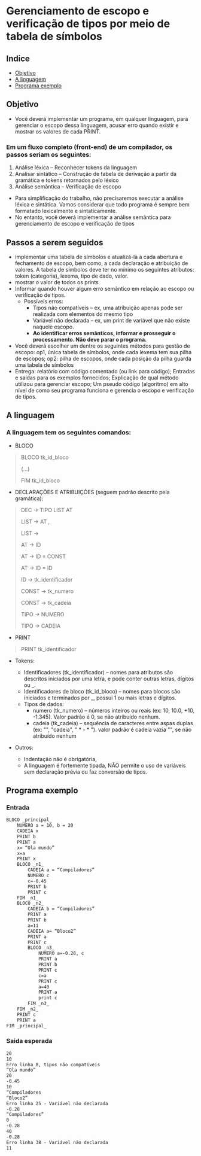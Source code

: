 # Gerenciamento de escopo e verificação de tipos por meio de tabela de símbolos

## Indice
- [Objetivo](#objetivo)
- [A linguagem](#a-linguagem)
- [Programa exemplo](#programa-exemplo)

## Objetivo
- Você deverá implementar um programa, em qualquer linguagem, para gerenciar o escopo  dessa linguagem, acusar erro quando existir e mostrar os valores de cada PRINT.

### Em um fluxo completo (front-end) de um compilador, os passos seriam os seguintes:
1. Análise léxica – Reconhecer tokens da linguagem
2. Analisar sintático – Construção de tabela de derivação a partir da gramática e tokens retornados pelo
   léxico
3. Análise semântica – Verificação de escopo

- Para simplificação do trabalho, não precisaremos executar a análise léxica e sintática. Vamos
considerar que todo programa é sempre bem formatado lexicalmente e sintaticamente.
- No entanto, você deverá implementar a análise semântica para gerenciamento de escopo e
verificação de tipos

## Passos a serem seguidos
- implementar uma tabela de símbolos e atualizá-la a cada abertura e fechamento de  escopo, bem como, a cada declaração e atribuição de valores. A tabela de símbolos deve ter no mínimo os seguintes atributos: token (categoria), lexema, tipo de dado, valor.
- mostrar o valor de todos os prints
- Informar quando houver algum erro semântico em relação ao escopo ou verificação de tipos.
  - Possíveis erros:
    - Tipos não compatíveis – ex, uma atribuição apenas pode ser realizada com elementos do mesmo tipo
    - Variável não declarada – ex, um print de variável que não existe naquele escopo.
    - **Ao identificar erros semânticos, informar e prosseguir o processamento. Não deve parar o programa.**
- Você deverá escolher um dentre os seguintes métodos para gestão de escopo: op1, única
  tabela de símbolos, onde cada lexema tem sua pilha de escopos; op2: pilha de escopos,
  onde cada posição da pilha guarda uma tabela de símbolos
- Entrega: relatório com código comentado (ou link para código); Entradas e saídas para os
  exemplos fornecidos; Explicação de qual método utilizou para gerenciar escopo; Um pseudo
  código (algoritmo) em alto nível de como seu programa funciona e gerencia o escopo e
  verificação de tipos.

## A linguagem
### A linguagem tem os seguintes comandos:
- BLOCO
> BLOCO tk_id_bloco
>
> (...)
>
> FIM tk_id_bloco

- DECLARAÇÕES E ATRIBUIÇÕES (seguem padrão descrito pela gramática):
> DEC -> TIPO LIST AT
>
> LIST -> AT ,
>
> LIST ->
> 
> AT -> ID
> 
> AT -> ID = CONST
>
> AT -> ID = ID
> 
> ID -> tk_identificador
> 
> CONST -> tk_numero
> 
> CONST -> tk_cadeia
> 
> TIPO -> NUMERO
> 
> TIPO -> CADEIA

- PRINT
> PRINT tk_identificador

- Tokens:
  - Identificadores (tk_identificador) – nomes para atributos são descritos iniciados por uma letra, e pode conter outras letras, dígitos ou _. 
  - Identificadores de bloco (tk_id_bloco) – nomes para blocos são iniciados e terminados por _, possui 1 ou mais letras e dígitos.
  - Tipos de dados:
    - numero (tk_numero) – números inteiros ou reais (ex: 10, 10.0, +10, -1.345). Valor padrão é 0, se não atribuído nenhum.
    - cadeia (tk_cadeia) – sequência de caracteres entre aspas duplas (ex: "", "cadeia", " * - * "). valor padrão é cadeia vazia "", se não atribuído nenhum

- Outros:
  - Indentação não é obrigatória,
  - A linguagem é fortemente tipada, NÃO permite o uso de variáveis sem declaração prévia ou faz conversão de tipos.

## Programa exemplo
### Entrada
```txt
BLOCO _principal_
    NUMERO a = 10, b = 20
    CADEIA x
    PRINT b
    PRINT a
    x= “Ola mundo”
    x=a
    PRINT x
    BLOCO _n1_
        CADEIA a = “Compiladores”
        NUMERO c
        c=-0.45
        PRINT b
        PRINT c
    FIM _n1_
    BLOCO _n2_
        CADEIA b = “Compiladores”
        PRINT a
        PRINT b
        a=11
        CADEIA a= “Bloco2”
        PRINT a
        PRINT c
        BLOCO _n3_
            NUMERO a=-0.28, c
            PRINT a
            PRINT b
            PRINT c
            c=a
            PRINT c
            a=40
            PRINT a
            print c
        FIM _n3_
    FIM _n2_
    PRINT c
    PRINT a
FIM _principal_
```

### Saida esperada
```txt
20
10
Erro linha 8, tipos não compatíveis
“Ola mundo”
20
-0.45
10
“Compiladores
“Bloco2”
Erro linha 25 - Variável não declarada
-0.28
“Compiladores”
0
-0.28
40
-0.28
Erro linha 38 - Variável não declarada
11
```
